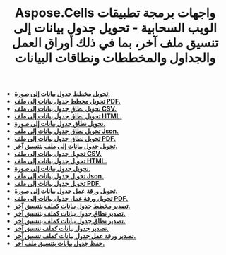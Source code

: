﻿---
title: Aspose.Cells واجهات برمجة تطبيقات الويب السحابية - تحويل جدول بيانات إلى تنسيق ملف آخر، بما في ذلك أوراق العمل والجداول والمخططات ونطاقات البيانات
second_title: Documen
ArticleTitle: Convert spreadsheets, worksheets, tables, and ranges to other format files
linktitle: تحويل
type: docs
url: /ar/conversion/
keywords: Aspose.Cells Cloud Web APIs, Spreadsheet conversion, worksheet conversion, table conversion, range conversion,Excel Cloud APIs, RES
description: دليل مفصل حول تحويل جداول البيانات وأوراق العمل والجداول والنطاقات إلى تنسيقات مختلفة، بما في ذلك PDF والصورة وHTML وCSV وJSON وMarkdown
weight: 20
kwords: Aspose.Cells واجهات برمجة التطبيقات السحابية، تحويل جداول البيانات، تحويل أوراق العمل، تحويل الجداول، تحويل النطاق، Excel واجهات برمجة التطبيقات السحابية، RES
---
- **[تحويل مخطط جدول بيانات إلى صورة.](https://docs.aspose.cloud/cells/convert-chart-to-image/)**
- **[تحويل مخطط جدول بيانات إلى ملف PDF.](https://docs.aspose.cloud/cells/convert-chart-to-pdf/)**
- **[تحويل نطاق جدول بيانات إلى ملف CSV.](https://docs.aspose.cloud/cells/convert-range-to-csv/)**
- **[تحويل نطاق جدول بيانات إلى ملف HTML.](https://docs.aspose.cloud/cells/convert-range-to-html/)**
- **[تحويل نطاق جدول بيانات إلى صورة.](https://docs.aspose.cloud/cells/convert-range-to-image/)**
- **[تحويل نطاق جدول بيانات إلى ملف Json.](https://docs.aspose.cloud/cells/convert-range-to-json/)**
- **[تحويل نطاق جدول بيانات إلى ملف PDF.](https://docs.aspose.cloud/cells/convert-range-to-pdf/)**
- **[تحويل جدول بيانات إلى ملف بتنسيق آخر.](https://docs.aspose.cloud/cells/convert-spreadsheet/)**
- **[تحويل جدول بيانات إلى ملف CSV.](https://docs.aspose.cloud/cells/convert-table-to-csv/)**
- **[تحويل جدول بيانات إلى ملف HTML.](https://docs.aspose.cloud/cells/convert-table-to-html/)**
- **[تحويل جدول بيانات إلى صورة.](https://docs.aspose.cloud/cells/convert-table-to-image/)**
- **[تحويل جدول بيانات إلى ملف Json.](https://docs.aspose.cloud/cells/convert-table-to-json/)**
- **[تحويل جدول بيانات إلى ملف PDF.](https://docs.aspose.cloud/cells/convert-table-to-pdf/)**
- **[تحويل ورقة عمل جدول بيانات إلى صورة.](https://docs.aspose.cloud/cells/convert-worksheet-to-image/)**
- **[تحويل ورقة عمل جدول بيانات إلى ملف PDF.](https://docs.aspose.cloud/cells/convert-worksheet-to-pdf/)**
- **[تصدير مخطط جدول بيانات كملف بتنسيق آخر.](https://docs.aspose.cloud/cells/export-chart-as-format/)**
- **[تصدير نطاق جدول بيانات كملف بتنسيق آخر.](https://docs.aspose.cloud/cells/export-range-as-format/)**
- **[تصدير نطاق جدول بيانات كملف بتنسيق آخر.](https://docs.aspose.cloud/cells/export-spreadsheet-as-format/)**
- **[تصدير جدول بيانات كملف تنسيق آخر.](https://docs.aspose.cloud/cells/export-table-as-format/)**
- **[تصدير ورقة عمل جدول بيانات كملف تنسيق آخر.](https://docs.aspose.cloud/cells/export-worksheet-as-format/)**
- **[حفظ جدول بيانات بتنسيق ملف آخر.](https://docs.aspose.cloud/cells/save-spreadsheet-as/)**
